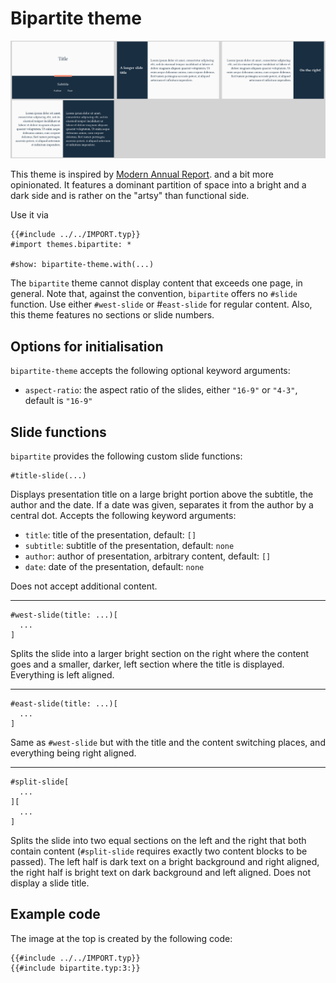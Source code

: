 # Bipartite theme

![bipartite](bipartite.png)

This theme is inspired by
[Modern Annual Report](https://slidesgo.com/theme/modern-annual-report).
and a bit more opinionated.
It features a dominant partition of space into a bright and a dark side and is
rather on the "artsy" than functional side.

Use it via
```typ
{{#include ../../IMPORT.typ}}
#import themes.bipartite: *

#show: bipartite-theme.with(...)
```

The `bipartite` theme cannot display content that exceeds one page, in general.
Note that, against the convention, `bipartite` offers no `#slide` function.
Use either `#west-slide` or #`east-slide` for regular content.
Also, this theme features no sections or slide numbers.

## Options for initialisation
`bipartite-theme` accepts the following optional keyword arguments:

- `aspect-ratio`: the aspect ratio of the slides, either `"16-9"` or `"4-3"`,
  default is `"16-9"`

## Slide functions
`bipartite` provides the following custom slide functions:

```typ
#title-slide(...)
```
Displays presentation title on a large bright portion above the subtitle, the
author and the date.
If a date was given, separates it from the author by a central dot.
Accepts the following keyword arguments:
- `title`: title of the presentation, default: `[]`
- `subtitle`: subtitle of the presentation, default: `none`
- `author`: author of presentation, arbitrary content, default: `[]`
- `date`: date of the presentation, default: `none`

Does not accept additional content.

---

```typ
#west-slide(title: ...)[
  ...
]
```
Splits the slide into a larger bright section on the right where the content
goes and a smaller, darker, left section where the title is displayed.
Everything is left aligned.

---

```typ
#east-slide(title: ...)[
  ...
]
```
Same as `#west-slide` but with the title and the content switching places, and
everything being right aligned.

---

```typ
#split-slide[
  ...
][
  ...
]
```
Splits the slide into two equal sections on the left and the right that both
contain content (`#split-slide` requires exactly two content blocks to be passed).
The left half is dark text on a bright background and right aligned, the right
half is bright text on dark background and left aligned.
Does not display a slide title.


## Example code
The image at the top is created by the following code:
```typ
{{#include ../../IMPORT.typ}}
{{#include bipartite.typ:3:}}
```
